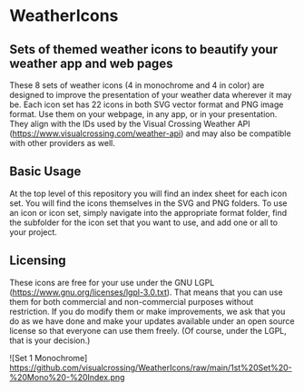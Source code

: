 # WeatherIcons

## Sets of themed weather icons to beautify your weather app and web pages

These 8 sets of weather icons (4 in monochrome and 4 in color) are designed to improve the presentation of your weather data wherever it may be.  Each icon set has 22 icons in both SVG vector format and PNG image format.  Use them on your webpage, in any app, or in your presentation.  They align with the IDs used by the Visual Crossing Weather API (https://www.visualcrossing.com/weather-api) and may also be compatible with other providers as well.

## Basic Usage

At the top level of this repository you will find an index sheet for each icon set.  You will find the icons themselves in the SVG and PNG folders.  To use an icon or icon set, simply navigate into the appropriate format folder, find the subfolder for the icon set that you want to use, and add one or all to your project.

## Licensing

These icons are free for your use under the GNU LGPL (https://www.gnu.org/licenses/lgpl-3.0.txt).  That means that you can use them for both commercial and non-commercial purposes without restriction.  If you do modify them or make improvements, we ask that you do as we have done and make your updates available under an open source license so that everyone can use them freely.  (Of course, under the LGPL, that is your decision.)

![Set 1 Monochrome] https://github.com/visualcrossing/WeatherIcons/raw/main/1st%20Set%20-%20Mono%20-%20Index.png
